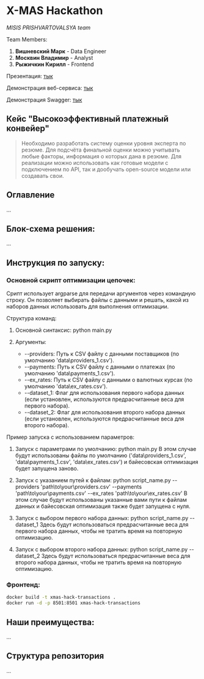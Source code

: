 # X-MAS Hackathon
 
*MISIS PRISHVARTOVALSYA team*

Team Members:

1. **Вишневский Марк** - Data Engineer
2. **Москвин Владимир** - Analyst
3. **Рыжичкин Кирилл** - Frontend

Презентация: [тык](https://drive.google.com/)

Демонстрация веб-сервиса: [тык](https://drive.google.com/)

Демонстрация Swagger: [тык](https://drive.google.com/)

## Кейс "Высокоэффективный платежный конвейер"

> Необходимо разработать систему оценки уровня эксперта по резюме. Для подсчёта финальной оценки можно учитывать любые факторы, информация о которых дана в резюме. Для реализации можно использовать как готовые модели с подключением по API, так и дообучать open-source модели или создавать свои.

## Оглавление

...

## Блок-схема решения:

...

## Инструкция по запуску:

### Основной скрипт оптимизации цепочек:

Срипт использует argparse для передачи аргументов через командную строку. Он позволяет выбирать файлы с данными и решать, какой из наборов данных использовать для выполнения оптимизации.

Структура команд:
1. Основной синтаксис:
   python main.py

2. Аргументы:
   - --providers: Путь к CSV файлу с данными поставщиков (по умолчанию 'data\providers_1.csv').
   - --payments: Путь к CSV файлу с данными о платежах (по умолчанию 'data\payments_1.csv').
   - --ex_rates: Путь к CSV файлу с данными о валютных курсах (по умолчанию 'data\ex_rates.csv').
   - --dataset_1: Флаг для использования первого набора данных (если установлен, используются предрасчитанные веса для первого набора).
   - --dataset_2: Флаг для использования второго набора данных (если установлен, используются предрасчитанные веса для второго набора).

Пример запуска с использованием параметров:
1. Запуск с параметрами по умолчанию:
   python main.py
   В этом случае будут использованы файлы по умолчанию ('data\providers_1.csv', 'data\payments_1.csv', 'data\ex_rates.csv') и байесовская оптимизация будет запущена заново.

2. Запуск с указанием путей к файлам:
   python script_name.py --providers 'path\to\your\providers.csv' --payments 'path\to\your\payments.csv' --ex_rates 'path\to\your\ex_rates.csv'
   В этом случае будут использованы указанные вами пути к файлам данных и байесовская оптимизация также будет запущена с нуля.

3. Запуск с выбором первого набора данных:
   python script_name.py --dataset_1
   Здесь будут использоваться предрасчитанные веса для первого набора данных, чтобы не тратить время на повторную оптимизацию.

4. Запуск с выбором второго набора данных:
   python script_name.py --dataset_2
   Здесь будут использоваться предрасчитанные веса для второго набора данных, чтобы не тратить время на повторную оптимизацию.

### Фронтенд:

```bash
docker build -t xmas-hack-transactions .
docker run -d -p 8501:8501 xmas-hack-transactions
```

## Наши преимущества:

...

## Структура репозитория

...
